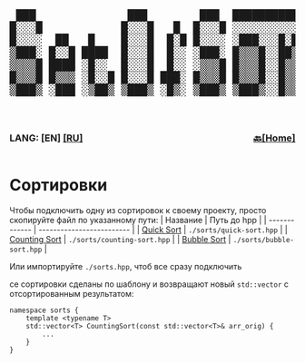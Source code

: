 <div style="width: 100%; overflow-x: auto;">
  <pre style="font-family: monospace; font-size: 2vw; line-height: 1.14; white-space: pre;">
 ███              ███        ███  ████████████████████████
█░░░█            █░░░█   █  █░░░█ ░░░░░░░░░░░░░██░░░░░░░░
█░░░░  ██   █    █░░░█  █░█ █░░░░ ░███░░░█░██░░██░░███░░░
▒███░ █░░█ ████  █░░░█  █░░ ░███░ █▒▒▒█░░██▒▒█░██░█▒▒▒░░
▒▒▒▒█ ████ ░█░░  █░░░█  █░░ ░▒▒▒█ █▒▒▒█░░█▒▒▒▒░██░▒██▒░░
█▒▒▒█ █▒▒▒ ░█░░█ █░░░█ ███░ █▒▒▒█ █▒▒▒█░░█▒▒▒▒░██░▒▒▒█░
▒███▒ ░███ ░▒██▒ ▒███▒ ░█▒░ ▒███▒ ▒███▒░░█▒▒▒▒░█░░███▒░
  </pre>
</div>

<div style="display: flex; justify-content: space-between; align-items: center; width: 100%;">
  <div>
      <h3>LANG: [EN] <a href="../ru/sorts.md">[RU]</a></h3>
    </div>
  <div>
    <h3><a href="../README.md#next-sorts">🔙[Home]</a></h3>
  </div>
</div>

# Сортировки
Чтобы подключить одну из сортировок к своему проекту, просто скопируйте файл по указанному пути: 
| Название      | Путь до hpp               |
| ------------- | ------------------------- |
| [Quick Sort](https://en.wikipedia.org/wiki/Quicksort) | `./sorts/quick-sort.hpp` |
| [Counting Sort](https://en.wikipedia.org/wiki/Counting_sort) | `./sorts/counting-sort.hpp` |
| [Bubble Sort](https://en.wikipedia.org/wiki/Bubble_sort) | `./sorts/bubble-sort.hpp` |

Или импортируйте `./sorts.hpp`, чтоб все сразу подключить

се сортировки сделаны по шаблону и возвращают новый `std::vector` с отсортированным результатом:
```С++
namespace sorts {
    template <typename T>
    std::vector<T> CountingSort(const std::vector<T>& arr_orig) {
        ...
    }
}
